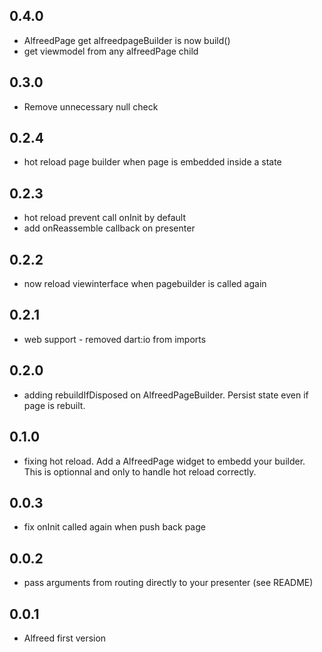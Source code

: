 ## 0.4.0
- AlfreedPage get alfreedpageBuilder is now build()
- get viewmodel from any alfreedPage child

## 0.3.0
- Remove unnecessary null check

## 0.2.4
- hot reload page builder when page is embedded inside a state

## 0.2.3
- hot reload prevent call onInit by default
- add onReassemble callback on presenter

## 0.2.2
- now reload viewinterface when pagebuilder is called again

## 0.2.1
- web support - removed dart:io from imports

## 0.2.0
- adding rebuildIfDisposed on AlfreedPageBuilder. Persist state even if page is rebuilt.  

## 0.1.0
- fixing hot reload. Add a AlfreedPage widget to embedd your builder. This is optionnal and only to handle hot reload correctly. 

## 0.0.3
- fix onInit called again when push back page

## 0.0.2
- pass arguments from routing directly to your presenter (see README)

## 0.0.1
- Alfreed first version
